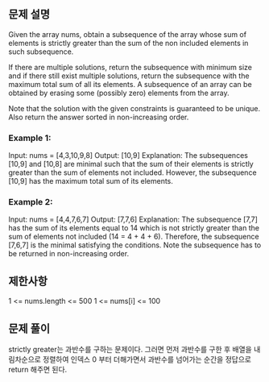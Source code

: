 ## 문제 설명

Given the array nums, obtain a subsequence of the array whose sum of elements is strictly greater than the sum of the non included elements in such subsequence.

If there are multiple solutions, return the subsequence with minimum size and if there still exist multiple solutions, return the subsequence with the maximum total sum of all its elements. A subsequence of an array can be obtained by erasing some (possibly zero) elements from the array.

Note that the solution with the given constraints is guaranteed to be unique. Also return the answer sorted in non-increasing order.

### Example 1:

Input: nums = [4,3,10,9,8]
Output: [10,9]
Explanation: The subsequences [10,9] and [10,8] are minimal such that the sum of their elements is strictly greater than the sum of elements not included. However, the subsequence [10,9] has the maximum total sum of its elements.

### Example 2:

Input: nums = [4,4,7,6,7]
Output: [7,7,6]
Explanation: The subsequence [7,7] has the sum of its elements equal to 14 which is not strictly greater than the sum of elements not included (14 = 4 + 4 + 6). Therefore, the subsequence [7,6,7] is the minimal satisfying the conditions. Note the subsequence has to be returned in non-increasing order.

## 제한사항

1 <= nums.length <= 500
1 <= nums[i] <= 100

## 문제 풀이

strictly greater는 과반수를 구하는 문제이다. 그러면 먼저 과반수를 구한 후
배열을 내림차순으로 정렬하여 인덱스 0 부터 더해가면서 과반수를 넘어가는 순간을 정답으로 return 해주면 된다.
